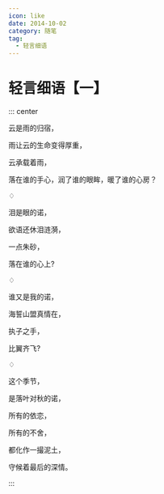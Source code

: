```yaml
---
icon: like
date: 2014-10-02
category: 随笔
tag:
  - 轻言细语
---
```


# 轻言细语【一】

::: center

云是雨的归宿，

雨让云的生命变得厚重，

云承载着雨，

落在谁的手心，润了谁的眼眸，暖了谁的心房？

♢

泪是眼的诺，

欲语还休泪涟漪，

一点朱砂，

落在谁的心上?

♢

谁又是我的诺，

海誓山盟真情在，

执子之手，

比翼齐飞?

♢

这个季节，

是落叶对秋的诺，

所有的依恋，

所有的不舍，

都化作一撮泥土，

守候着最后的深情。

:::
